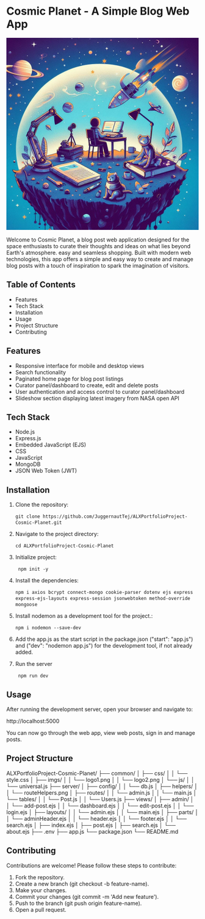 
# Cosmic Planet - A Simple Blog Web App

![Cosmic Planet Logo](common/imgs/blog_logo2.jpeg)


Welcome to Cosmic Planet, a blog post web application designed for the space enthusiasts to curate their thoughts and ideas on what lies beyond Earth's atmosphere. easy and seamless shopping. Built with modern web technologies, this app offers a simple and easy way to create and manage blog posts with a touch of inspiration to spark the imagination of visitors.

## Table of Contents

-   Features
-   Tech Stack
-   Installation
-   Usage
-   Project Structure
-   Contributing

## Features


-   Responsive interface for mobile and desktop views
-   Search functionality
-   Paginated home page for blog post listings
-   Curator panel/dashboard to create, edit and delete posts
-   User authentication and access control to curator panel/dashboard
-   Slideshow section displaying latest imagery from NASA open API

## Tech Stack



-   Node.js
-   Express.js
-   Embedded JavaScript (EJS)
-   CSS
-   JavaScript
-   MongoDB
-   JSON Web Token (JWT)

## Installation



1.  Clone the repository:

		git clone https://github.com/JuggernautTej/ALXPortfolioProject-Cosmic-Planet.git

2.  Navigate to the project directory:

		cd ALXPortfolioProject-Cosmic-Planet

3. Initialize project:

		npm init -y

4.  Install the dependencies:

		npm i axios bcrypt connect-mongo cookie-parser dotenv ejs express express-ejs-layouts express-session jsonwebtoken method-override mongoose

5.  Install nodemon as a development tool for the project.:

		npm i nodemon --save-dev
6.  Add the app.js as the start script in the package.json ("start": "app.js") and ("dev": "nodemon app.js") for the development tool, if not already added.
7. Run the server

		npm run dev


## Usage

 

After running the development server, open your browser and navigate to:

http://localhost:5000  

You can now go through the web app, view web posts, sign in and manage posts.

## Project Structure



ALXPortfolioProject-Cosmic-Planet/ 
├── common/ 
│ ├── css/ 
│ │ └── style.css 
│ ├── imgs/ 
│ │ └── logo1.png 
│ │ └── logo2.png 
│ └── js/
 │ │ └── universal.js 
 ├── server/ 
 │ ├── config/
 │ │ └── db.js 
 │ ├── helpers/ 
 │ │ └── routeHelpers.png 
 │ ├── routes/ 
 │ │ └── admin.js 
 │ │ └── main.js 
 │ └── tables/ 
 │ │ └── Post.js 
 │ │ └── Users.js 
 ├── views/ 
 │ ├── admin/ 
 │ │ └── add-post.ejs 
 │ │ └── dashboard.ejs 
 │ │ └── edit-post.ejs 
 │ │ └── login.ejs 
 │ ├── layouts/ 
 │ │ └── admin.ejs 
 │ │ └── main.ejs 
 │ ├── parts/ 
 │ │ └── adminHeader.ejs 
 │ │ └── header.ejs 
 │ │ └── footer.ejs 
 │ │ └── search.ejs 
 │ ├── index.ejs 
 │ ├── post.ejs 
 │ ├── search.ejs 
 │ └── about.ejs 
 ├── .env 
 ├── app.js 
 └── package.json
└── README.md

## Contributing


Contributions are welcome! Please follow these steps to contribute:

1.  Fork the repository.
2.  Create a new branch (git checkout -b feature-name).
3.  Make your changes.
4.  Commit your changes (git commit -m 'Add new feature').
5.  Push to the branch (git push origin feature-name).
6.  Open a pull request.
